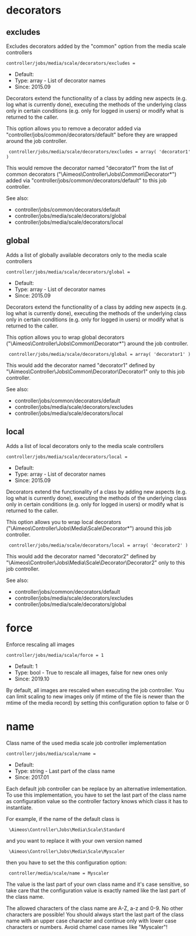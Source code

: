 
# decorators
## excludes

Excludes decorators added by the "common" option from the media scale controllers

```
controller/jobs/media/scale/decorators/excludes = 
```

* Default: 
* Type: array - List of decorator names
* Since: 2015.09

Decorators extend the functionality of a class by adding new aspects
(e.g. log what is currently done), executing the methods of the underlying
class only in certain conditions (e.g. only for logged in users) or
modify what is returned to the caller.

This option allows you to remove a decorator added via
"controller/jobs/common/decorators/default" before they are wrapped
around the job controller.

```
 controller/jobs/media/scale/decorators/excludes = array( 'decorator1' )
```

This would remove the decorator named "decorator1" from the list of
common decorators ("\Aimeos\Controller\Jobs\Common\Decorator\*") added via
"controller/jobs/common/decorators/default" to this job controller.

See also:

* controller/jobs/common/decorators/default
* controller/jobs/media/scale/decorators/global
* controller/jobs/media/scale/decorators/local

## global

Adds a list of globally available decorators only to the media scale controllers

```
controller/jobs/media/scale/decorators/global = 
```

* Default: 
* Type: array - List of decorator names
* Since: 2015.09

Decorators extend the functionality of a class by adding new aspects
(e.g. log what is currently done), executing the methods of the underlying
class only in certain conditions (e.g. only for logged in users) or
modify what is returned to the caller.

This option allows you to wrap global decorators
("\Aimeos\Controller\Jobs\Common\Decorator\*") around the job controller.

```
 controller/jobs/media/scale/decorators/global = array( 'decorator1' )
```

This would add the decorator named "decorator1" defined by
"\Aimeos\Controller\Jobs\Common\Decorator\Decorator1" only to this job controller.

See also:

* controller/jobs/common/decorators/default
* controller/jobs/media/scale/decorators/excludes
* controller/jobs/media/scale/decorators/local

## local

Adds a list of local decorators only to the media scale controllers

```
controller/jobs/media/scale/decorators/local = 
```

* Default: 
* Type: array - List of decorator names
* Since: 2015.09

Decorators extend the functionality of a class by adding new aspects
(e.g. log what is currently done), executing the methods of the underlying
class only in certain conditions (e.g. only for logged in users) or
modify what is returned to the caller.

This option allows you to wrap local decorators
("\Aimeos\Controller\Jobs\Media\Scale\Decorator\*") around this job controller.

```
 controller/jobs/media/scale/decorators/local = array( 'decorator2' )
```

This would add the decorator named "decorator2" defined by
"\Aimeos\Controller\Jobs\Media\Scale\Decorator\Decorator2" only to this job
controller.

See also:

* controller/jobs/common/decorators/default
* controller/jobs/media/scale/decorators/excludes
* controller/jobs/media/scale/decorators/global

# force

Enforce rescaling all images

```
controller/jobs/media/scale/force = 1
```

* Default: 1
* Type: bool - True to rescale all images, false for new ones only
* Since: 2019.10

By default, all images are rescaled when executing the job controller.
You can limit scaling to new images only (if mtime of the file is newer
than the mtime of the media record) by setting this configuration option
to false or 0


# name

Class name of the used media scale job controller implementation

```
controller/jobs/media/scale/name = 
```

* Default: 
* Type: string - Last part of the class name
* Since: 2017.01

Each default job controller can be replace by an alternative imlementation.
To use this implementation, you have to set the last part of the class
name as configuration value so the controller factory knows which class it
has to instantiate.

For example, if the name of the default class is

```
 \Aimeos\Controller\Jobs\Media\Scale\Standard
```

and you want to replace it with your own version named

```
 \Aimeos\Controller\Jobs\Media\Scale\Myscaler
```

then you have to set the this configuration option:

```
 controller/media/scale/name = Myscaler
```

The value is the last part of your own class name and it's case sensitive,
so take care that the configuration value is exactly named like the last
part of the class name.

The allowed characters of the class name are A-Z, a-z and 0-9. No other
characters are possible! You should always start the last part of the class
name with an upper case character and continue only with lower case characters
or numbers. Avoid chamel case names like "Myscaler"!
